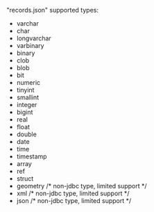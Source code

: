 "records.json" supported types:

- varchar
- char
- longvarchar
- varbinary
- binary
- clob
- blob
- bit
- numeric
- tinyint
- smallint
- integer
- bigint
- real
- float
- double
- date
- time
- timestamp
- array
- ref
- struct
- geometry /* non-jdbc type, limited support */
- xml /* non-jdbc type, limited support */
- json /* non-jdbc type, limited support */
